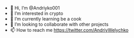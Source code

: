 - 👋 Hi, I’m @Andriyko001
- 👀 I’m interested in crypto
- 🌱 I’m currently learning be a cook
- 💞️ I’m looking to collaborate with other projects
- 📫 How to reach me https://twitter.com/AndriyWelychko

<!---
Andriyko001/Andriyko001 is a ✨ special ✨ repository because its `README.md` (this file) appears on your GitHub profile.
You can click the Preview link to take a look at your changes.
--->
